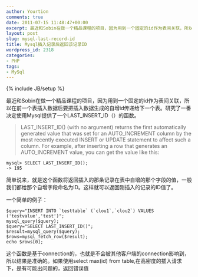 ```yaml
---
author: Yourtion
comments: true
date: 2011-07-15 11:48:47+00:00
excerpt: 最近和Sobin在做一个精品课程的项目，因为用到一个固定的id作为表间关联，所以在前一个表插入数据后要把插入数据生成的自增id传递给下一个表。研究了一番决定使用Mysql提供了一个LAST_INSERT_ID（）的函数。
layout: post
slug: mysql-last-record-id
title: Mysql插入记录后返回该记录ID
wordpress_id: 2318
categories:
- PHP
tags:
- MySql
---
```

{% include JB/setup %}

最近和Sobin在做一个精品课程的项目，因为用到一个固定的id作为表间关联，所以在前一个表插入数据后要把插入数据生成的自增id传递给下一个表。研究了一番决定使用Mysql提供了一个LAST_INSERT_ID（）的函数。


<blockquote>LAST_INSERT_ID() (with no argument) returns the first automatically generated value that was set for an AUTO_INCREMENT column by the most recently executed INSERT or UPDATE statement to affect such a column. For example, after inserting a row that generates an AUTO_INCREMENT value, you can get the value like this:</blockquote>



```
mysql> SELECT LAST_INSERT_ID();
-> 195
```

简单说来，就是这个函数将返回插入的那条记录在表中自增的那个字段的值，一般我们都给那个自增字段命名为ID。这样就可以返回刚插入的记录的ID值了。

一个简单的例子：

```
$query="INSERT INTO `testtable` (`clou1`,`clou2`) VALUES ('testvalue','test')";
mysql_query($query);
$query="SELECT LAST_INSERT_ID()";
$result=mysql_query($query);
$rows=mysql_fetch_row($result);
echo $rows[0];
```

这个函数是基于connection的，也就是不会被其他客户端的connection影响到，所以结果是准确的。如果使用select max(id) from table,在高密度的插入请求下，是有可能出问题的，返回错误值
